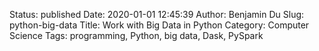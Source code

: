 Status: published
Date: 2020-01-01 12:45:39
Author: Benjamin Du
Slug: python-big-data
Title: Work with Big Data in Python
Category: Computer Science
Tags: programming, Python, big data, Dask, PySpark


